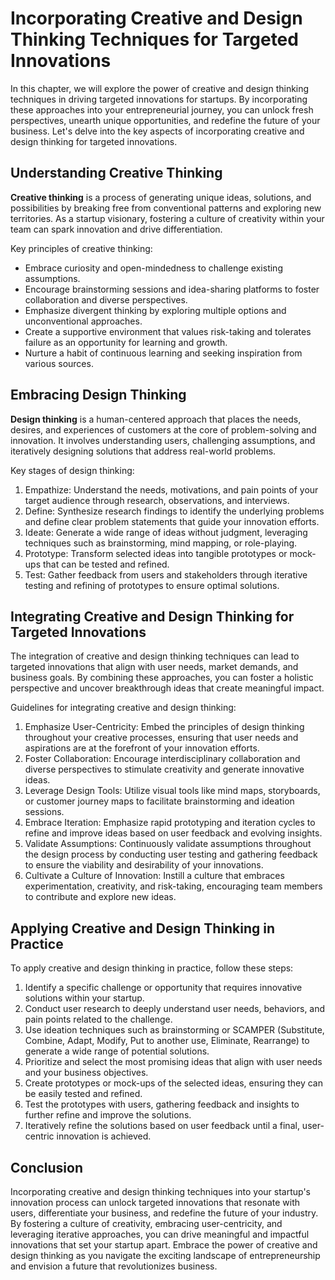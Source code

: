 # Incorporating Creative and Design Thinking Techniques for Targeted Innovations

In this chapter, we will explore the power of creative and design thinking techniques in driving targeted innovations for startups. By incorporating these approaches into your entrepreneurial journey, you can unlock fresh perspectives, unearth unique opportunities, and redefine the future of your business. Let's delve into the key aspects of incorporating creative and design thinking for targeted innovations.

## Understanding Creative Thinking

**Creative thinking** is a process of generating unique ideas, solutions, and possibilities by breaking free from conventional patterns and exploring new territories. As a startup visionary, fostering a culture of creativity within your team can spark innovation and drive differentiation.

Key principles of creative thinking:

- Embrace curiosity and open-mindedness to challenge existing assumptions.
- Encourage brainstorming sessions and idea-sharing platforms to foster collaboration and diverse perspectives.
- Emphasize divergent thinking by exploring multiple options and unconventional approaches.
- Create a supportive environment that values risk-taking and tolerates failure as an opportunity for learning and growth.
- Nurture a habit of continuous learning and seeking inspiration from various sources.

## Embracing Design Thinking

**Design thinking** is a human-centered approach that places the needs, desires, and experiences of customers at the core of problem-solving and innovation. It involves understanding users, challenging assumptions, and iteratively designing solutions that address real-world problems.

Key stages of design thinking:

1. Empathize: Understand the needs, motivations, and pain points of your target audience through research, observations, and interviews.
2. Define: Synthesize research findings to identify the underlying problems and define clear problem statements that guide your innovation efforts.
3. Ideate: Generate a wide range of ideas without judgment, leveraging techniques such as brainstorming, mind mapping, or role-playing.
4. Prototype: Transform selected ideas into tangible prototypes or mock-ups that can be tested and refined.
5. Test: Gather feedback from users and stakeholders through iterative testing and refining of prototypes to ensure optimal solutions.

## Integrating Creative and Design Thinking for Targeted Innovations

The integration of creative and design thinking techniques can lead to targeted innovations that align with user needs, market demands, and business goals. By combining these approaches, you can foster a holistic perspective and uncover breakthrough ideas that create meaningful impact.

Guidelines for integrating creative and design thinking:

1. Emphasize User-Centricity: Embed the principles of design thinking throughout your creative processes, ensuring that user needs and aspirations are at the forefront of your innovation efforts.
2. Foster Collaboration: Encourage interdisciplinary collaboration and diverse perspectives to stimulate creativity and generate innovative ideas.
3. Leverage Design Tools: Utilize visual tools like mind maps, storyboards, or customer journey maps to facilitate brainstorming and ideation sessions.
4. Embrace Iteration: Emphasize rapid prototyping and iteration cycles to refine and improve ideas based on user feedback and evolving insights.
5. Validate Assumptions: Continuously validate assumptions throughout the design process by conducting user testing and gathering feedback to ensure the viability and desirability of your innovations.
6. Cultivate a Culture of Innovation: Instill a culture that embraces experimentation, creativity, and risk-taking, encouraging team members to contribute and explore new ideas.

## Applying Creative and Design Thinking in Practice

To apply creative and design thinking in practice, follow these steps:

1. Identify a specific challenge or opportunity that requires innovative solutions within your startup.
2. Conduct user research to deeply understand user needs, behaviors, and pain points related to the challenge.
3. Use ideation techniques such as brainstorming or SCAMPER (Substitute, Combine, Adapt, Modify, Put to another use, Eliminate, Rearrange) to generate a wide range of potential solutions.
4. Prioritize and select the most promising ideas that align with user needs and your business objectives.
5. Create prototypes or mock-ups of the selected ideas, ensuring they can be easily tested and refined.
6. Test the prototypes with users, gathering feedback and insights to further refine and improve the solutions.
7. Iteratively refine the solutions based on user feedback until a final, user-centric innovation is achieved.

## Conclusion

Incorporating creative and design thinking techniques into your startup's innovation process can unlock targeted innovations that resonate with users, differentiate your business, and redefine the future of your industry. By fostering a culture of creativity, embracing user-centricity, and leveraging iterative approaches, you can drive meaningful and impactful innovations that set your startup apart. Embrace the power of creative and design thinking as you navigate the exciting landscape of entrepreneurship and envision a future that revolutionizes business.
